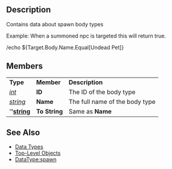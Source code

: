 ## Description

Contains data about spawn body types

Example: When a summoned npc is targeted this will return true.

/echo ${Target.Body.Name.Equal\[Undead Pet\]}

## Members

|                                            |               |                                |
|--------------------------------------------|---------------|--------------------------------|
| **Type**                                   | **Member**    | **Description**                |
| *[int](datatype-int.md)*           | **ID**        | The ID of the body type        |
| *[string](datatype-string.md)*     | **Name**      | The full name of the body type |
| '**'[string](datatype-string.md)** | **To String** | Same as **Name**               |

## See Also

-   [Data Types](data-types.md)
-   [Top-Level Objects](../top-level-objects/top-level-objects.md)
-   [DataType:spawn](datatype-spawn.md)


